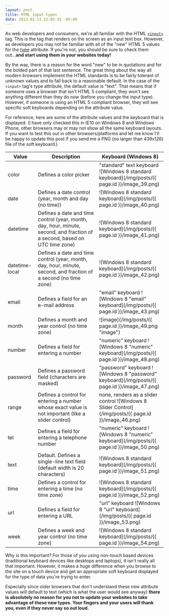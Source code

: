 ```yaml
---
layout: post
title: HTML input types
date: 2013-02-13 22:05:55 -05:00
---
```


As web developers and consumers, we're all familiar with the HTML [`<input>`](http://www.w3schools.com/tags/tag_input.asp) tag. This is the tag that renders on the screen as an input text box. However, as developers you may not be familiar with all of the "new" HTML 5 values for the [type](http://www.w3schools.com/tags/att_input_type.asp) attribute. If you're not, you should be sure to check them out...**and start using them in your websites today!**

By the way, there is a reason for the word "new" to be in quotations and for the bolded part of that last sentence. The great thing about the way all modern browsers implement the HTML standards is to be fairly tolerant of unknown values and to fall back to a reasonable default. In the case of the `<input>` tag's type attribute, the default value is "text". That means that if someone uses a browser that isn't HTML 5 compliant, they won't see anything different than they do now (before you change the input type). However, if someone is using an HTML 5 compliant browser, they will see specific soft keyboards depending on the attribute value.

For reference, here are some of the attribute values and the keyboard that is displayed. (I have only checked this in IE10 on Windows 8 and Windows Phone, other browsers may or may not show all the same keyboard layouts. If you want to test this out in other browsers/platforms and let me know I'll be happy to update this post if you send me a PNG (no larger than 439x126) file of the soft keyboard.)

| **Value** | **Description** | **Keyboard (Windows 8)** |
| --------- | --------------- | ------------------------ |
| color | Defines a color picker | "standard" text keyboard ![Windows 8 standard keyboard](/img/posts/{{ page.id }}/image_39.png) |
| date | Defines a date control (year, month and day (no time)) | ![Windows 8 standard keyboard](/img/posts/{{ page.id }}/image_40.png) |
| datetime | Defines a date and time control (year, month, day, hour, minute, second, and fraction of a second, based on UTC time zone) | ![Windows 8 standard keyboard](/img/posts/{{ page.id }}/image_41.png) |
| datetime-local | Defines a date and time control (year, month, day, hour, minute, second, and fraction of a second (no time zone) | ![Windows 8 standard keyboard](/img/posts/{{ page.id }}/image_42.png) |
| email | Defines a field for an e-mail address | "email" keyboard ![Windows 8 "email" keyboard](/img/posts/{{ page.id }}/image_43.png) |
| month | Defines a month and year control (no time zone) | ![image](/img/posts/{{ page.id }}/image_49.png "image") |
| number | Defines a field for entering a number | "numeric" keyboard ![Windows 8 "numeric" keyboard](/img/posts/{{ page.id }}/image_48.png) | 
| password | Defines a password field (characters are masked) | "password" keyboard ![Windows 8 "password" keyboard](/img/posts/{{ page.id }}/image_47.png) |
| range | Defines a control for entering a number whose exact value is not important (like a slider control) | none, renders as a slider control ![Windows 8 Slider Control](/img/posts/{{ page.id }}/image_46.png) |
| tel | Defines a field for entering a telephone number | "numeric" keyboard ![Windows 8 "numeric" keyboard](/img/posts/{{ page.id }}/image_50.png) |
| text | Default. Defines a single-line text field (default width is 20 characters) | ![Windows 8 standard keyboard](/img/posts/{{ page.id }}/image_51.png) |
| time | Defines a control for entering a time (no time zone) | ![Windows 8 standard keyboard](/img/posts/{{ page.id }}/image_52.png) |
| url | Defines a field for entering a URL | "url" keyboard ![Windows 8 "url" keyboard](/img/posts/{{ page.id }}/image_53.png) |
| week | Defines a week and year control (no time zone) | ![Windows 8 standard keyboard](/img/posts/{{ page.id }}/image_54.png) |           

Why is this important? For those of you using non-touch based devices (traditional keyboard devices like desktops and laptops), it isn't really all that important. However, it makes a huge difference when you browse to the site on a touch device and get an appropriate soft keyboard displayed for the type of data you're trying to enter.

Especially since older browsers that don't understand these new attribute values will default to text (which is what the user would see anyway) **there is absolutely no reason for you not to update your websites to take advantage of these new types. Your fingers and your users will thank you, even if they never say so out loud.**
